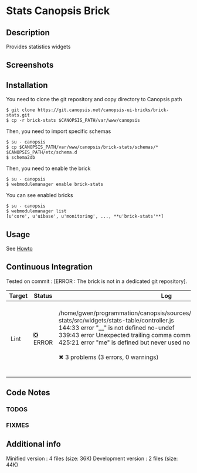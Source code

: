 # Stats Canopsis Brick

## Description

Provides statistics widgets

## Screenshots



## Installation

You need to clone the git repository and copy directory to Canopsis path

    $ git clone https://git.canopsis.net/canopsis-ui-bricks/brick-stats.git
    $ cp -r brick-stats $CANOPSIS_PATH/var/www/canopsis

Then, you need to import specific schemas

    $ su - canopsis
    $ cp $CANOPSIS_PATH/var/www/canopsis/brick-stats/schemas/* $CANOPSIS_PATH/etc/schema.d
    $ schema2db

Then, you need to enable the brick

    $ su - canopsis
    $ webmodulemanager enable brick-stats

You can see enabled bricks

    $ su - canopsis
    $ webmodulemanager list
    [u'core', u'uibase', u'monitoring', ..., **u'brick-stats'**]

## Usage

See [Howto](https://git.canopsis.net/canopsis-ui-bricks/brick-stats/blob/master/doc/index.rst)

## Continuous Integration

Tested on commit : [ERROR : The brick is not in a dedicated git repository].

| Target | Status | Log |
| ------ | ------ | --- |
| Lint   | :negative_squared_cross_mark: ERROR | <br>/home/gwen/programmation/canopsis/sources/webcore/src/canopsis/brick-stats/src/widgets/stats-table/controller.js<br>  144:33  error  "__" is not defined             no-undef<br>  339:43  error  Unexpected trailing comma       comma-dangle<br>  425:21  error  "me" is defined but never used  no-unused-vars<br><br>✖ 3 problems (3 errors, 0 warnings)<br><br> |

## Code Notes

### TODOS



### FIXMES



## Additional info

Minified version : 4 files (size: 36K)
Development version : 2 files (size: 44K)
